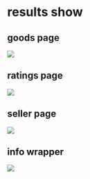 # results show #
## goods page ##
![](http://i.imgur.com/cBp5zuw.gif)
## ratings page ##
![](http://i.imgur.com/22XTXaV.gif)
## seller page ##
![](http://i.imgur.com/PdGF8TP.gif)
## info wrapper ##
![](http://i.imgur.com/NCtUOO1.gif)